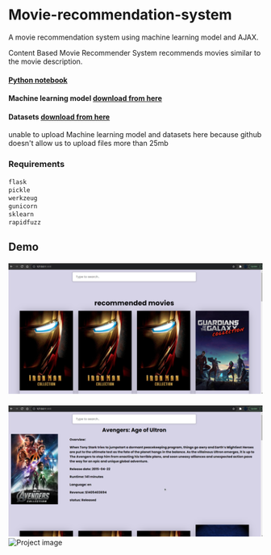 # Movie-recommendation-system



A movie recommendation system using machine learning model and AJAX.

Content Based Movie Recommender System recommends movies similar to the movie description.

#### [Python notebook](https://nbviewer.jupyter.org/github/atultyagi612/Movie-recommendation-system/blob/main/movie%20recommendation%20notebook.ipynb)

#### Machine learning model [download from here](https://drive.google.com/file/d/1PER3b0uOJG0Z0YFcpT9EPZ41l1ZZo-4d/view?usp=sharing)

#### Datasets [download from here](https://drive.google.com/file/d/1-CaWPZLtxoxKhmrMNAEaJMmC4X5_kED6/view?usp=sharing)

unable to upload Machine learning model and datasets here because github doesn't allow us to upload files more than 25mb

### Requirements
```
flask
pickle
werkzeug
gunicorn
sklearn
rapidfuzz
```

## Demo



#### 
![Project image](demo/front%20image.png)

#### 
![Project image](demo/2.png)
![Project image](https://drive.google.com/uc?export=view&id=1iEKanoiQjqVXu5Z23n4ksY0WGrvLQXWc)
<!-- <a href="https://drive.google.com/uc?export=view&id=1iEKanoiQjqVXu5Z23n4ksY0WGrvLQXWc"><img src="https://drive.google.com/uc?export=view&id=1iEKanoiQjqVXu5Z23n4ksY0WGrvLQXWc" style="width: 650px; max-width: 100%; height: auto" title="Click to enlarge picture" /> -->
